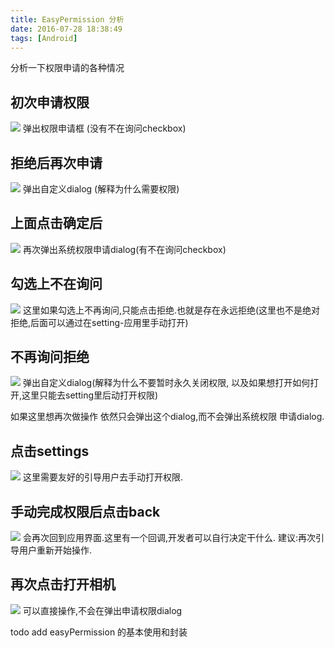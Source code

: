 ```yaml
---
title: EasyPermission 分析
date: 2016-07-28 18:38:49
tags: [Android]
---
```

 
  分析一下权限申请的各种情况<!-- more -->


## 初次申请权限
![](http://octp5qa2i.bkt.clouddn.com/16-9-2/63451181.jpg)
弹出权限申请框 (没有不在询问checkbox)

## 拒绝后再次申请
![](http://octp5qa2i.bkt.clouddn.com/16-9-2/79346751.jpg)
弹出自定义dialog (解释为什么需要权限)

## 上面点击确定后
![](http://octp5qa2i.bkt.clouddn.com/16-9-2/55758453.jpg)
再次弹出系统权限申请dialog(有不在询问checkbox)


## 勾选上不在询问
![](http://octp5qa2i.bkt.clouddn.com/16-9-2/9273681.jpg)
这里如果勾选上不再询问,只能点击拒绝.也就是存在永远拒绝(这里也不是绝对拒绝,后面可以通过在setting-应用里手动打开)

## 不再询问拒绝
![](http://octp5qa2i.bkt.clouddn.com/16-9-2/44946090.jpg)
弹出自定义dialog(解释为什么不要暂时永久关闭权限,
以及如果想打开如何打开,这里只能去setting里后动打开权限)

如果这里想再次做操作 依然只会弹出这个dialog,而不会弹出系统权限
申请dialog.

## 点击settings
![](http://octp5qa2i.bkt.clouddn.com/16-9-2/39766041.jpg)
这里需要友好的引导用户去手动打开权限.

## 手动完成权限后点击back
![](http://octp5qa2i.bkt.clouddn.com/16-9-2/61666443.jpg)
会再次回到应用界面.这里有一个回调,开发者可以自行决定干什么.
建议:再次引导用户重新开始操作.

## 再次点击打开相机
![](http://octp5qa2i.bkt.clouddn.com/16-9-2/99489153.jpg)
可以直接操作,不会在弹出申请权限dialog

todo  add  easyPermission 的基本使用和封装







